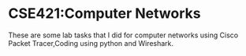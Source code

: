# CSE421:Computer Networks

These are some lab tasks that I did for computer networks using Cisco Packet Tracer,Coding using python and Wireshark.
